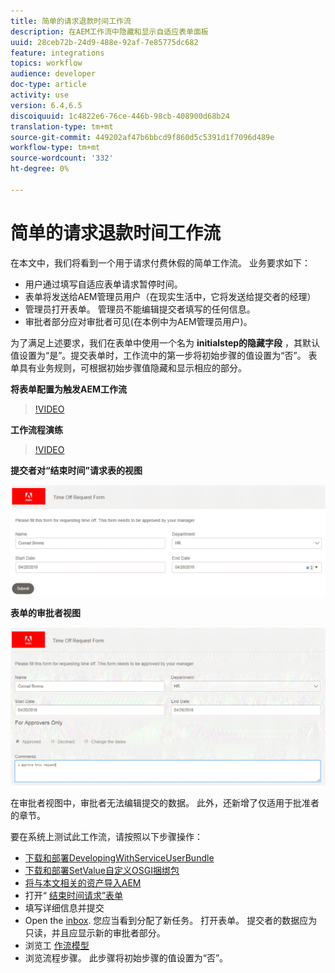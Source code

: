 ```yaml
---
title: 简单的请求退款时间工作流
description: 在AEM工作流中隐藏和显示自适应表单面板
uuid: 28ceb72b-24d9-488e-92af-7e85775dc682
feature: integrations
topics: workflow
audience: developer
doc-type: article
activity: use
version: 6.4,6.5
discoiquuid: 1c4822e6-76ce-446b-98cb-408900d68b24
translation-type: tm+mt
source-git-commit: 449202af47b6bbcd9f860d5c5391d1f7096d489e
workflow-type: tm+mt
source-wordcount: '332'
ht-degree: 0%

---
```



# 简单的请求退款时间工作流

在本文中，我们将看到一个用于请求付费休假的简单工作流。 业务要求如下：

* 用户通过填写自适应表单请求暂停时间。
* 表单将发送给AEM管理员用户（在现实生活中，它将发送给提交者的经理）
* 管理员打开表单。 管理员不能编辑提交者填写的任何信息。
* 审批者部分应对审批者可见(在本例中为AEM管理员用户)。

为了满足上述要求，我们在表单中使用一个名为 **initialstep的隐藏字段** ，其默认值设置为“是”。提交表单时，工作流中的第一步将初始步骤的值设置为“否”。 表单具有业务规则，可根据初始步骤值隐藏和显示相应的部分。

**将表单配置为触发AEM工作流**

>[!VIDEO](https://video.tv.adobe.com/v/28406?quality=9&learn=on)

**工作流程演练**

>[!VIDEO](https://video.tv.adobe.com/v/28407?quality=9&learn=on)

**提交者对“结束时间”请求表的视图**

![初始值](assets/initialstep.gif)

**表单的审批者视图**

![approverview](assets/approversview.gif)

在审批者视图中，审批者无法编辑提交的数据。 此外，还新增了仅适用于批准者的章节。

要在系统上测试此工作流，请按照以下步骤操作：
* [下载和部署DevelopingWithServiceUserBundle](/help/forms/assets/common-osgi-bundles/DevelopingWithServiceUser.jar)
* [下载和部署SetValue自定义OSGI捆绑包](/help/forms/assets/common-osgi-bundles/SetValueApp.core-1.0-SNAPSHOT.jar)
* [将与本文相关的资产导入AEM](assets/helpxworkflow.zip)
* 打开“ [结束时间请求”表单](http://localhost:4502/content/dam/formsanddocuments/helpx/timeoffrequestform/jcr:content?wcmmode=disabled)
* 填写详细信息并提交
* Open the [inbox](http://localhost:4502/mnt/overlay/cq/inbox/content/inbox.html). 您应当看到分配了新任务。 打开表单。 提交者的数据应为只读，并且应显示新的审批者部分。
* 浏览工 [作流模型](http://localhost:4502/editor.html/conf/global/settings/workflow/models/helpxworkflow.html)
* 浏览流程步骤。 此步骤将初始步骤的值设置为“否”。

